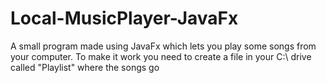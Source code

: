 # Local-MusicPlayer-JavaFx
A small program made using JavaFx which lets you play some songs from your computer.
To make it work you need to create a file in your C:\ drive called "Playlist" where the songs go
